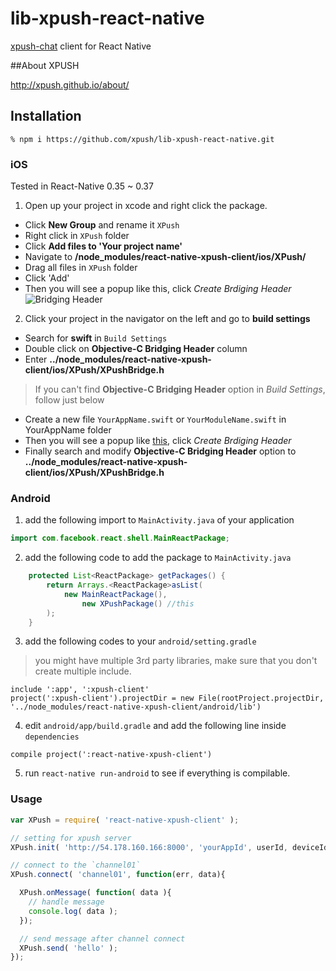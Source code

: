 # lib-xpush-react-native

[xpush-chat](https://github.com/xpush/xpush-chat) client for React Native

##About XPUSH

http://xpush.github.io/about/

## Installation

```
% npm i https://github.com/xpush/lib-xpush-react-native.git
```

### iOS

Tested in React-Native 0.35 ~ 0.37

1. Open up your project in xcode and right click the package.
 - Click **New Group** and rename it `XPush`
 - Right click in `XPush` folder
 - Click **Add files to 'Your project name'**
 - Navigate to **/node_modules/react-native-xpush-client/ios/XPush/**
 - Drag all files in `XPush` folder
 - Click 'Add'
 - Then you will see a popup like this, click *Create Brdiging Header*
 ![Bridging Header](http://static.stalk.io/images/bh.png)

2. Click your project in the navigator on the left and go to **build settings**
 - Search for **swift** in `Build Settings`
 - Double click on **Objective-C Bridging Header** column
 - Enter **../node_modules/react-native-xpush-client/ios/XPush/XPushBridge.h**

> If you can't find **Objective-C Bridging Header** option in *Build Settings*, follow just below
 - Create a new file `YourAppName.swift` or `YourModuleName.swift` in YourAppName folder
 - Then you will see a popup like [this](http://static.stalk.io/images/bh.png), click *Create Brdiging Header*
 - Finally search and modify **Objective-C Bridging Header** option to **../node_modules/react-native-xpush-client/ios/XPush/XPushBridge.h**

### Android

1. add the following import to `MainActivity.java` of your application

```java
import com.facebook.react.shell.MainReactPackage;
```

2. add the following code to add the package to `MainActivity.java`

```java
    protected List<ReactPackage> getPackages() {
        return Arrays.<ReactPackage>asList(
            new MainReactPackage(),
                new XPushPackage() //this
        );
    }
```

3. add the following codes to your `android/setting.gradle`

> you might have multiple 3rd party libraries, make sure that you don't create multiple include.

```
include ':app', ':xpush-client'
project(':xpush-client').projectDir = new File(rootProject.projectDir, '../node_modules/react-native-xpush-client/android/lib')
```

4. edit `android/app/build.gradle` and add the following line inside `dependencies`

```
compile project(':react-native-xpush-client')
```

5. run `react-native run-android` to see if everything is compilable.

### Usage

```javascript
var XPush = require( 'react-native-xpush-client' );

// setting for xpush server
XPush.init( 'http://54.178.160.166:8000', 'yourAppId', userId, deviceId );

// connect to the `channel01`
XPush.connect( 'channel01', function(err, data){

  XPush.onMessage( function( data ){
  	// handle message
  	console.log( data );
  });

  // send message after channel connect
  XPush.send( 'hello' );
});
```
